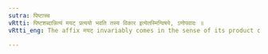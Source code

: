 ```yaml
---
sutra: पिष्टाच्च
vRtti: पिष्टशब्दान्नित्यं मयट् प्रत्ययो भवति तस्य विकार इत्येतस्मिन्विषये, ऽणोपवादः ॥
vRtti_eng: The affix मयट् invariably comes in the sense of its product or part, after the word पिष्ट ॥

---
```

